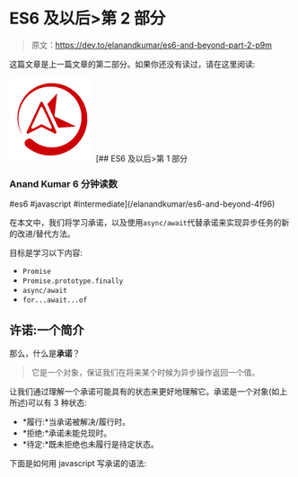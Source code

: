 # ES6 及以后>第 2 部分

> 原文：<https://dev.to/elanandkumar/es6-and-beyond-part-2-p9m>

这篇文章是上一篇文章的第二部分。如果你还没有读过，请在这里阅读:

[![elanandkumar image](img/11071df91771d28c04208dffbdac6280.png)](/elanandkumar) [## ES6 及以后>第 1 部分

### Anand Kumar 6 分钟读数

#es6 #javascript #intermediate](/elanandkumar/es6-and-beyond-4f96)

在本文中，我们将学习承诺，以及使用`async/await`代替承诺来实现异步任务的新的改进/替代方法。

目标是学习以下内容:

*   `Promise`
*   `Promise.prototype.finally`
*   `async/await`
*   `for...await...of`

## 许诺:一个简介

那么，什么是**承诺**？

> 它是一个对象，保证我们在将来某个时候为异步操作返回一个值。

让我们通过理解一个承诺可能具有的状态来更好地理解它。承诺是一个对象(如上所述)可以有 3 种状态:

*   *履行:*当承诺被解决/履行时。
*   *拒绝:*承诺未能兑现时。
*   *待定:*既未拒绝也未履行是待定状态。

下面是如何用 javascript 写承诺的语法: